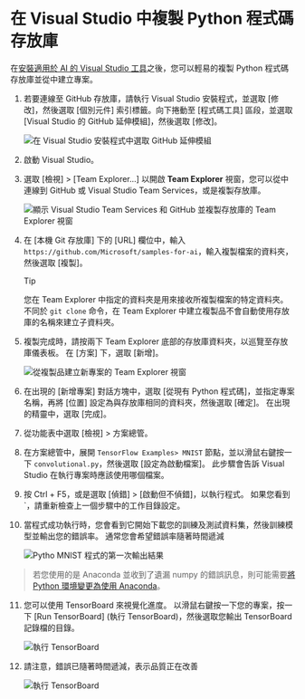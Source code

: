 ---
---
# <a name="clone-a-repository-of-python-code-in-visual-studio"></a>在 Visual Studio 中複製 Python 程式碼存放庫

在[安裝適用於 AI 的 Visual Studio 工具](installation.md)之後，您可以輕易的複製 Python 程式碼存放庫並從中建立專案。

1. 若要連線至 GitHub 存放庫，請執行 Visual Studio 安裝程式，並選取 [修改]，然後選取 [個別元件] 索引標籤。向下捲動至 [程式碼工具] 區段，並選取 [Visual Studio 的 GitHub 延伸模組]，然後選取 [修改]。
    
    ![在 Visual Studio 安裝程式中選取 GitHub 延伸模組](media\create-project-repo\installation-github-extension.png)
    
2. 啟動 Visual Studio。

3. 選取 [檢視] > [Team Explorer...] 以開啟 **Team Explorer** 視窗，您可以從中連線到 GitHub 或 Visual Studio Team Services，或是複製存放庫。

    ![顯示 Visual Studio Team Services 和 GitHub 並複製存放庫的 Team Explorer 視窗](media\create-project-repo\team-explorer.png)

4. 在 [本機 Git 存放庫] 下的 [URL] 欄位中，輸入 `https://github.com/Microsoft/samples-for-ai`，輸入複製檔案的資料夾，然後選取 [複製]。

    > [!Tip]
    > 您在 Team Explorer 中指定的資料夾是用來接收所複製檔案的特定資料夾。 不同於 `git clone` 命令，在 Team Explorer 中建立複製品不會自動使用存放庫的名稱來建立子資料夾。

5. 複製完成時，請按兩下 Team Explorer 底部的存放庫資料夾，以巡覽至存放庫儀表板。 在 [方案] 下，選取 [新增]。

    ![從複製品建立新專案的 Team Explorer 視窗](media\create-project-repo\team-explorer-new-project.png)

6. 在出現的 [新增專案] 對話方塊中，選取 [從現有 Python 程式碼]，並指定專案名稱，再將 [位置] 設定為與存放庫相同的資料夾，然後選取 [確定]。 在出現的精靈中，選取 [完成]。

7. 從功能表中選取 [檢視] > 方案總管。

8. 在方案總管中，展開 `TensorFlow Examples> MNIST` 節點，並以滑鼠右鍵按一下 `convolutional.py`，然後選取 [設定為啟動檔案]。 此步驟會告訴 Visual Studio 在執行專案時應該使用哪個檔案。

10. 按 Ctrl + F5，或是選取 [偵錯] > [啟動但不偵錯]，以執行程式。 如果您看到 `，請重新檢查上一個步驟中的工作目錄設定。


11. 當程式成功執行時，您會看到它開始下載您的訓練及測試資料集，然後訓練模型並輸出您的錯誤率。 通常您會希望錯誤率隨著時間遞減

    ![Pytho MNIST 程式的第一次輸出結果](media\create-project-repo\tensorflow-mnist-running.png)

> 若您使用的是 Anaconda 並收到了遺漏 numpy 的錯誤訊息，則可能需要[將 Python 環境變更為使用 Anaconda](../python/selecting-a-python-environment-for-a-project.md)。

11. 您可以使用 TensorBoard 來視覺化進度。 以滑鼠右鍵按一下您的專案，按一下 [Run TensorBoard] (執行 TensorBoard)，然後選取您輸出 TensorBoard 記錄檔的目錄。

    ![執行 TensorBoard](media\create-project-repo\run-tensorboard.png)

11. 請注意，錯誤已隨著時間遞減，表示品質正在改善

    ![執行 TensorBoard](media\create-project-repo\tensorboard.png)